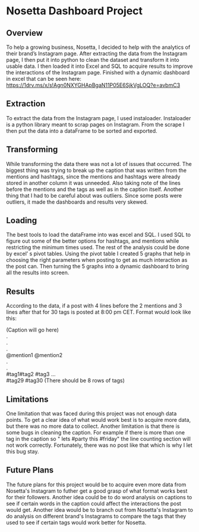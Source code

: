 # Nosetta Dashboard Project

## Overview
To help a growing business, Nosetta, I decided to help with the analytics of their brand’s Instagram page. After extracting the data from the Instagram page, I then put it into python to clean the dataset and transform it into usable data. I then loaded it into Excel and SQL to acquire results to improve the interactions of the Instagram page. Finished with a dynamic dashboard in excel that can be seen here: https://1drv.ms/x/s!Agn0NXYGHApBgaN11P05E6SjkVgLOQ?e=avbmC3
## Extraction
To extract the data from the Instagram page, I used instaloader. Instaloader is a python library meant to scrap pages on Instagram. From the scrape I then put the data into a dataFrame to be sorted and exported.
## Transforming
While transforming the data there was not a lot of issues that occurred. The biggest thing was trying to break up the caption that was written from the mentions and hashtags, since the mentions and hashtags were already stored in another column it was unneeded. Also taking note of the lines before the mentions and the tags as well as in the caption itself. Another thing that I had to be careful about was outliers. Since some posts were outliers, it made the dashboards and results very skewed.
## Loading
The best tools to load the dataFrame into was excel and SQL. I used SQL to figure out some of the better options for hashtags, and mentions while restricting the minimum times used. The rest of the analysis could be done by excel’ s pivot tables. Using the pivot table I created 5 graphs that help in choosing the right parameters when posting to get as much interaction as the post can. Then turning the 5 graphs into a dynamic dashboard to bring all the results into screen.
## Results
According to the data, if a post with 4 lines before the 2 mentions and 3 lines after that for 30 tags is posted at 8:00 pm CET. Format would look like this:
  
(Caption will go here)  
.  
.  
.  
@mention1 @mention2  
.  
.  
#tag1#tag2 #tag3 …  
#tag29 #tag30 (There should be 8 rows of tags)  

## Limitations
One limitation that was faced during this project was not enough data points. To get a clear idea of what would work best is to acquire more data, but there was no more data to collect. Another limitation is that there is some bugs in cleaning the caption. For example if there is more than one tag in the caption so " lets #party this #friday" the line counting section will not work correctly. Fortunately, there was no post like that which is why I let this bug stay.
## Future Plans
The future plans for this project would be to acquire even more data from Nosetta's Instagram to futher get a good grasp of what format works best for their followers. Another idea could be to do word analysis on captions to see if certain words in the caption could affect the interactions the post would get. Another idea would be to branch out from Nosetta's Instagram to do analysis on different brand's Instagrams to compare the tags that they used to see if certain tags would work better for Nosetta.
